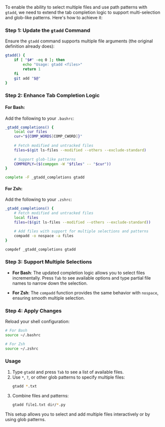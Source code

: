 To enable the ability to select multiple files and use path patterns with `gtadd`, we need to extend the tab completion logic to support multi-selection and glob-like patterns. Here's how to achieve it:

### Step 1: Update the `gtadd` Command
Ensure the `gtadd` command supports multiple file arguments (the original definition already does):

```bash
gtadd() {
    if [ "$#" -eq 0 ]; then
        echo "Usage: gtadd <files>"
        return 1
    fi
    git add "$@"
}
```

### Step 2: Enhance Tab Completion Logic

#### For Bash:
Add the following to your `.bashrc`:

```bash
_gtadd_completions() {
    local cur files
    cur="${COMP_WORDS[COMP_CWORD]}"
    
    # Fetch modified and untracked files
    files=$(git ls-files --modified --others --exclude-standard)
    
    # Support glob-like patterns
    COMPREPLY=($(compgen -W "$files" -- "$cur"))
}

complete -F _gtadd_completions gtadd
```

#### For Zsh:
Add the following to your `.zshrc`:

```bash
_gtadd_completions() {
    # Fetch modified and untracked files
    local files
    files=($(git ls-files --modified --others --exclude-standard))

    # Add files with support for multiple selections and patterns
    compadd -o nospace -a files
}

compdef _gtadd_completions gtadd
```

### Step 3: Support Multiple Selections

- **For Bash**: The updated completion logic allows you to select files incrementally. Press `Tab` to see available options and type partial file names to narrow down the selection.
  
- **For Zsh**: The `compadd` function provides the same behavior with `nospace`, ensuring smooth multiple selection.

### Step 4: Apply Changes
Reload your shell configuration:

```bash
# For Bash
source ~/.bashrc

# For Zsh
source ~/.zshrc
```

### Usage
1. Type `gtadd` and press `Tab` to see a list of available files.
2. Use `*`, `?`, or other glob patterns to specify multiple files:
   ```bash
   gtadd *.txt
   ```
3. Combine files and patterns:
   ```bash
   gtadd file1.txt dir/*.py
   ```

This setup allows you to select and add multiple files interactively or by using glob patterns.